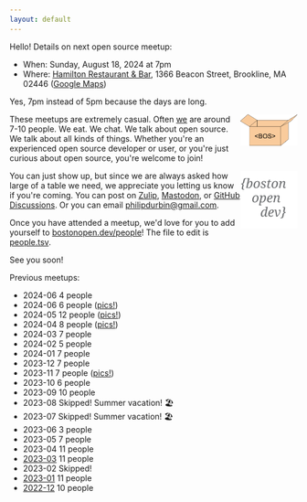 ```yaml
---
layout: default
---
```


Hello! Details on next open source meetup:

- When: Sunday, August 18, 2024 at 7pm
- Where: [Hamilton Restaurant & Bar][], 1366 Beacon Street, Brookline, MA 02446 ([Google Maps][])

Yes, 7pm instead of 5pm because the days are long.

[Hamilton Restaurant & Bar]: https://hamiltonbrookline.com
[Google Maps]: https://goo.gl/maps/Xn9q3wVHF5Q4jJsZA

<img src="images/logo-box.svg" width="100" align="right">

These meetups are extremely casual. Often [we](https://bostonopen.github.io/people) are around 7-10 people. We eat. We chat. We talk about open source. We talk about all kinds of things. Whether you're an experienced open source developer or user, or you're just curious about open source, you're welcome to join!

<img src="images/logo.svg" width="100" align="right">

You can just show up, but since we are always asked how large of a table we need, we appreciate you letting us know if you're coming. You can post on [Zulip][], <a rel="me" href="https://floss.social/@bostonopen">Mastodon</a>, or [GitHub Discussions][]. Or you can email <philipdurbin@gmail.com>.

[GitHub Discussions]: https://github.com/orgs/bostonopen/discussions
[Zulip]: https://osdc.zulipchat.com/#narrow/stream/406743-boston
[Mastodon]: https://floss.social/@bostonopen

Once you have attended a meetup, we'd love for you to add yourself to [bostonopen.dev/people](https://bostonopen.dev/people)! The file to edit is [people.tsv][].

[people.tsv]: https://github.com/bostonopen/people/blob/main/people.tsv

See you soon!

Previous meetups:

- 2024-06 4 people
- 2024-06 6 people ([pics!](https://floss.social/@bostonopen/112717247483527395))
- 2024-05 12 people ([pics!](https://floss.social/@bostonopen/112391629552015967))
- 2024-04 8 people ([pics!](https://floss.social/@bostonopen/112351334360963966))
- 2024-03 7 people
- 2024-02 5 people
- 2024-01 7 people
- 2023-12 7 people
- 2023-11 7 people ([pics!](https://floss.social/@bostonopen/111400315116089590))
- 2023-10 6 people
- 2023-09 10 people
- 2023-08 Skipped! Summer vacation! 🏖️
- 2023-07 Skipped! Summer vacation! 🏖️
- 2023-06 3 people
- 2023-05 7 people
- 2023-04 11 people
- [2023-03](http://blog.greptilian.com/2023/02/17/open-source-meetup-in-brookline-3/) 11 people
- 2023-02 Skipped!
- [2023-01](http://blog.greptilian.com/2023/01/03/open-source-meetup-in-brookline-2/) 11 people
- [2022-12](http://blog.greptilian.com/2022/12/10/open-source-meetup-in-brookline/) 10 people
